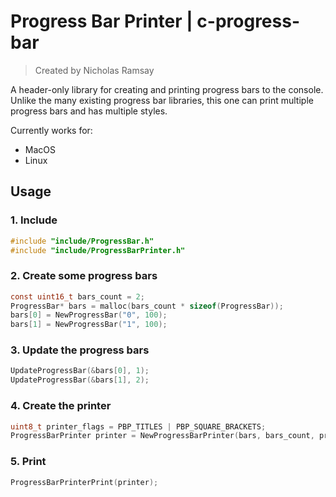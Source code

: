 # Progress Bar Printer | c-progress-bar
> Created by Nicholas Ramsay

A header-only library for creating and printing progress bars to the console. Unlike the many existing progress bar libraries, this one can print multiple progress bars and has multiple styles.

Currently works for:
* MacOS
* Linux

## Usage
### 1. Include
```c
#include "include/ProgressBar.h"
#include "include/ProgressBarPrinter.h"
```

### 2. Create some progress bars
```c
const uint16_t bars_count = 2;
ProgressBar* bars = malloc(bars_count * sizeof(ProgressBar));
bars[0] = NewProgressBar("0", 100);
bars[1] = NewProgressBar("1", 100);
```

### 3. Update the progress bars
```c
UpdateProgressBar(&bars[0], 1);
UpdateProgressBar(&bars[1], 2);
```

### 4. Create the printer
```c
uint8_t printer_flags = PBP_TITLES | PBP_SQUARE_BRACKETS;
ProgressBarPrinter printer = NewProgressBarPrinter(bars, bars_count, printer_flags);
```

### 5. Print
```c
ProgressBarPrinterPrint(printer);
```
